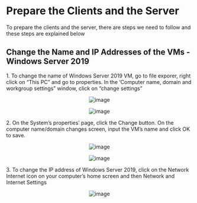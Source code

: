 <h1>Prepare the Clients and the Server</h1>
<P>To prepare the clients and the server, there are steps we need to follow and these steps are explained below</P>

<h2>Change the Name and IP Addresses of the VMs - Windows Server 2019</h2>
<p>1. To change the name of Windows Server 2019 VM, go to file exporer, right click on “This PC” and go to properties. In the ‘Computer name, domain and workgroup settings” window, click on “change settings”</p>
<p align="center"><img src="https://i.imgur.com/aiRdD2p.png" alt="image"/>
<p align="center"><img src="https://i.imgur.com/xiciKuj.png" alt="image"/>

<p>2. On the System’s properties’ page, click the Change button. On the computer name/domain changes screen, input the VM’s name and click OK to save.</p>
<p align="center"><img src="https://i.imgur.com/inliumE.png" alt="image"/>
<p align="center"><img src="https://i.imgur.com/GDp5x2q.png" alt="image"/>

<p>3. To change the IP address of Windows Server 2019, click on the Network Internet icon on your computer’s home screen and then Network and Internet Settings</p>
<p align="center"><img src="https://i.imgur.com/u5ncidD.png" alt="image"/>
